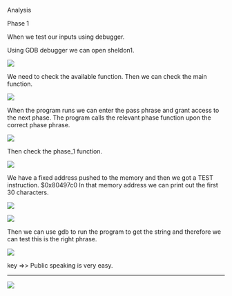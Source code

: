 Analysis

Phase 1 

When we test our inputs using debugger.

Using GDB debugger we can open sheldon1.

![](https://user-images.githubusercontent.com/43363015/77848292-64be6100-71e1-11ea-86f1-6c5011b802d8.jpg)

We need to check the available function. Then we can check the main function.

![](https://user-images.githubusercontent.com/43363015/77848294-6720bb00-71e1-11ea-891b-add8b59b470f.png)

When the program runs we can enter the pass phrase and grant access to the next phase.
The program calls the relevant phase function upon the correct phase phrase.

![](https://user-images.githubusercontent.com/43363015/77848298-6c7e0580-71e1-11ea-9713-8b82348e0919.png)

Then check the phase_1 function.

![](https://user-images.githubusercontent.com/43363015/77848307-743daa00-71e1-11ea-9403-d6517c134e0f.png)

We have a fixed address pushed to the memory and then we got a TEST instruction. $0x80497c0
In that memory address we can print out the first 30 characters.

![](https://user-images.githubusercontent.com/43363015/77848362-caaae880-71e1-11ea-9512-537a4417a9e9.png)

![](https://user-images.githubusercontent.com/43363015/77848364-ce3e6f80-71e1-11ea-9ce4-3dc308546a69.png)

Then we can use gdb to run the program to get the string and therefore we can test this is the right phrase.

![](https://user-images.githubusercontent.com/43363015/77848366-d0083300-71e1-11ea-8c55-6d417555bb6d.png)

key =>> Public speaking is very easy.

-----------------------------------------------------------------------------------------------------------------

![](https://user-images.githubusercontent.com/43363015/77848832-317dd100-71e5-11ea-9457-b4af959b11c0.PNG)

